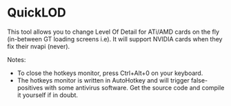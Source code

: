 QuickLOD
=========

This tool allows you to change Level Of Detail for ATi/AMD cards on the fly (in-between GT loading screens i.e). 
It will support NVIDIA cards when they fix their nvapi (never).

Notes:
* To close the hotkeys monitor, press Ctrl+Alt+0 on your keyboard.
* The hotkeys monitor is written in AutoHotkey and will trigger false-positives with some antivirus software. Get the source code and compile it yourself if in doubt.
